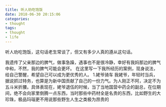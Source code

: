 ```yaml
---
title: 听人劝吃饱饭
date: 2018-06-30 20:15:06
categories:
- thought
tags:
- thought
- life
---
```

听人劝吃饱饭，这句话老生常谈了，但又有多少人真的遵从这句话。
<!-- more -->
我遗传了父亲那边的脾气，做事急躁，遇事也不是很冷静，幸好有我妈那边的脾气中和，不然，我的脾气可能会更坏。
在这里写一下我所经历的案例，现身说法，给自己警醒，希望自己可以成为更优秀的人。
1.姥爷骑车
我姥爷，年轻时当兵，据说抓过特务，也算是为新中国贡献了自己的一份力气。为人刚正不阿，决定不为五斗米折腰。具体表现在，姥爷退伍的时候，当了当地国营中药企的副总，在位期间，绝不会向家里倒腾一点东西，当时那些中药材全是名贵的东西，比如野生的大珍珠，极品玛瑙更不用说那些野生人生之类极为昂贵的

